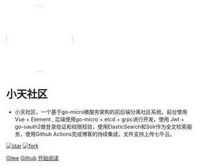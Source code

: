 <img width="180px" style="border-radius: 50%" bor src="./doc/images/gitee/favicon1.jpeg">

# 小天社区

- 小天社区，一个基于go-micro微服务架构的前后端分离社区系统。前台使用Vue + Element , 后端使用go-micro + etcd + grpc进行开发，使用 Jwt + go-oauth2做登录验证和权限校验，使用ElasticSearch和Solr作为全文检索服务，使用Github Actions完成博客的持续集成，文件支持上传七牛云。

[![star](https://gitee.com/moxi159753/mogu_blog_v2/badge/star.svg?theme=dark)](https://gitee.com/moxi159753/mogu_blog_v2/stargazers)
[![fork](https://gitee.com/moxi159753/mogu_blog_v2/badge/fork.svg?theme=dark)](https://gitee.com/moxi159753/mogu_blog_v2/members)

[Gitee](<https://gitee.com/moxi159753/mogu_blog_v2>)
[Github](<https://github.com/moxi624/mogu_blog_v2>)
[开始阅读](README.md)